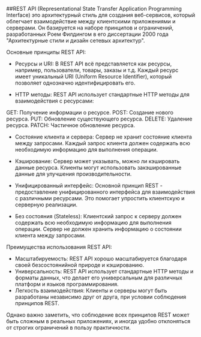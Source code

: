 ##REST API (Representational State Transfer Application Programming Interface)
 это архитектурный стиль для создания веб-сервисов, который облегчает взаимодействие между клиентскими приложениями и серверами. Он базируется на наборе принципов и ограничений, разработанных Роем Филдингом в его диссертации 2000 года "Архитектурные стили и дизайн сетевых архитектур".

Основные принципы REST API:

- Ресурсы и URI: В REST API всё представляется как ресурсы, например, пользователи, товары, заказы и т.д. Каждый ресурс имеет уникальный URI (Uniform Resource Identifier), который позволяет однозначно идентифицировать его.

- HTTP методы: REST API использует стандартные HTTP методы для взаимодействия с ресурсами:

GET: Получение информации о ресурсе.
POST: Создание нового ресурса.
PUT: Обновление существующего ресурса.
DELETE: Удаление ресурса.
PATCH: Частичное обновление ресурса.
- Состояние клиента и сервера: Сервер не хранит состояние клиента между запросами. Каждый запрос клиента должен содержать всю необходимую информацию для выполнения операции.

- Кэширование: Сервер может указывать, можно ли кэшировать данные ресурса. Клиенты могут использовать закэшированные данные для улучшения производительности.

- Унифицированный интерфейс: Основной принцип REST - предоставление унифицированного интерфейса для взаимодействия с различными ресурсами. Это помогает упростить клиентскую и серверную реализации.

- Без состояния (Stateless): Клиентский запрос к серверу должен содержать всю необходимую информацию для выполнения операции. Сервер не должен хранить информацию о состоянии клиента между запросами.

Преимущества использования REST API:

- Масштабируемость: REST API хорошо масштабируется благодаря своей безсостоянийной природе и кэшированию.
- Универсальность: REST API использует стандартные HTTP методы и форматы данных, что делает его универсальным для различных платформ и языков программирования.
- Легкость взаимодействия: Клиенты и серверы могут быть разработаны независимо друг от друга, при условии соблюдения принципов REST.

Однако важно заметить, что соблюдение всех принципов REST может быть сложным в реальных приложениях, и иногда удобно отклоняться от строгих ограничений в пользу практичности.